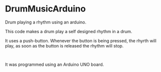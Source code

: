 # DrumMusicArduino
Drum playing a rhythm using an arduino.
<p>This code makes a drum play a self designed rhythm in a drum. </p>
<p>It uses a push-button. Whenever the button is being pressed, the rhyrth will play, as soon as the button is released the rhythm will stop.</p>
<br>
<p>It was programmed using an Arduino UNO board.</p>
